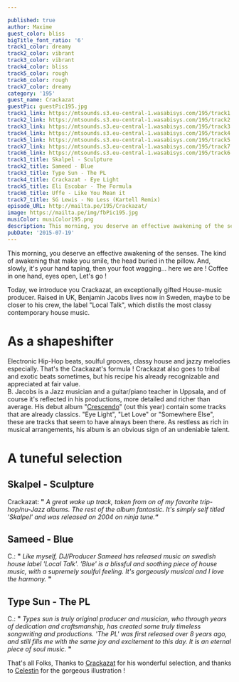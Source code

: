 ```yaml
---

published: true
author: Maxime
guest_color: bliss
bigTitle_font_ratio: '6'
track1_color: dreamy
track2_color: vibrant
track3_color: vibrant
track4_color: bliss
track5_color: rough
track6_color: rough
track7_color: dreamy
category: '195'
guest_name: Crackazat
guestPic: guestPic195.jpg
track1_link: https://mtsounds.s3.eu-central-1.wasabisys.com/195/track1.mp3
track2_link: https://mtsounds.s3.eu-central-1.wasabisys.com/195/track2.mp3
track3_link: https://mtsounds.s3.eu-central-1.wasabisys.com/195/track3.mp3
track4_link: https://mtsounds.s3.eu-central-1.wasabisys.com/195/track4.mp3
track5_link: https://mtsounds.s3.eu-central-1.wasabisys.com/195/track5.mp3
track7_link: https://mtsounds.s3.eu-central-1.wasabisys.com/195/track7.mp3
track6_link: https://mtsounds.s3.eu-central-1.wasabisys.com/195/track6.mp3
track1_title: Skalpel - Sculpture
track2_title: Sameed - Blue
track3_title: Type Sun - The PL
track4_title: Crackazat - Eye Light
track5_title: Eli Escobar - The Formula
track6_title: Uffe - Like You Mean it
track7_title: SG Lewis - No Less (Kartell Remix)
episode_URL: http://mailta.pe/195/Crackazat/
image: https://mailta.pe/img/fbPic195.jpg
musiColor: musiColor195.png
description: This morning, you deserve an effective awakening of the senses. The kind of awakening that make you smile, the head buried in the pillow. And, slowly, it's your hand taping, then your foot wagging... here we are ! Coffee in one hand, eyes open, Let's go !
pubDate: '2015-07-19'
---
```






 This morning, you deserve an effective awakening of the senses. The kind of awakening that make you smile, the head buried in the pillow. And, slowly, it's your hand taping, then your foot wagging... here we are ! Coffee in one hand, eyes open, Let's go !   

Today, we introduce you Crackazat, an exceptionally gifted House-music producer. Raised in UK, Benjamin Jacobs lives now in Sweden, maybe to be closer to his crew, the label "Local Talk", which distils the most classy contemporary house music.

# As a shapeshifter
Electronic Hip-Hop beats, soulful grooves, classy house and jazzy melodies especially. That's the Crackazat's formula ! Crackazat also goes to tribal and exotic beats sometimes, but his recipe his already recognizable and appreciated at fair value.  
B. Jacobs is a Jazz musician and a guitar/piano teacher in Uppsala, and of course it's reflected in his productions, more detailed and richer than average. His debut album "[Crescendo](https://soundcloud.com/localtalk/sets/crackazat-crescendo-ltcd002)" (out this year) contain some tracks that are already classics. "Eye Light", "Let Love" or "Somewhere Else", these are tracks that seem to have always been there. As restless as rich in musical arrangements, his album is an obvious sign of an undeniable talent.

# A tuneful selection
 
## Skalpel - Sculpture
Crackazat: **"** _A great wake up track, taken from on of my favorite trip-hop/nu-Jazz albums. The rest of the album fantastic. It's simply self titled 'Skalpel' and was released on 2004 on ninja tune._**“**
 
## Sameed - Blue
C.: **"** _Like myself, DJ/Producer Sameed has released music on swedish house label 'Local Talk'. 'Blue' is a blissful and soothing piece of house music, with a supremely soulful feeling. It's gorgeously musical and I love the harmony._  **"** 
 
## Type Sun - The PL
C.: **"** _Types sun is truly original producer and musician, who through years of dedication and craftsmanship, has created some truly timeless songwriting and productions. 'The PL' was first released over 8 years ago, and still fills me with the same joy and excitement to this day. It is an eternal piece of soul music._ **"** 
 

That's all Folks, Thanks to [Crackazat](https://soundcloud.com/crackazat) for his wonderful selection, and thanks to [Celestin](http://slipontherock.com/) for the gorgeous illustration !
